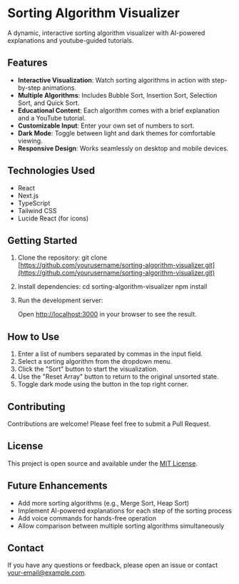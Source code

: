 # Sorting Algorithm Visualizer

A dynamic, interactive sorting algorithm visualizer with AI-powered explanations and youtube-guided tutorials.

## Features

- **Interactive Visualization**: Watch sorting algorithms in action with step-by-step animations.
- **Multiple Algorithms**: Includes Bubble Sort, Insertion Sort, Selection Sort, and Quick Sort.
- **Educational Content**: Each algorithm comes with a brief explanation and a YouTube tutorial.
- **Customizable Input**: Enter your own set of numbers to sort.
- **Dark Mode**: Toggle between light and dark themes for comfortable viewing.
- **Responsive Design**: Works seamlessly on desktop and mobile devices.

## Technologies Used

- React
- Next.js
- TypeScript
- Tailwind CSS
- Lucide React (for icons)

## Getting Started

1. Clone the repository:
   git clone [https://github.com/yourusername/sorting-algorithm-visualizer.git](https://github.com/yourusername/sorting-algorithm-visualizer.git)

2. Install dependencies:
   cd sorting-algorithm-visualizer npm install
   
3. Run the development server:
   
   Open [http://localhost:3000](http://localhost:3000) in your browser to see the result.

## How to Use

1. Enter a list of numbers separated by commas in the input field.
2. Select a sorting algorithm from the dropdown menu.
3. Click the "Sort" button to start the visualization.
4. Use the "Reset Array" button to return to the original unsorted state.
5. Toggle dark mode using the button in the top right corner.

## Contributing

Contributions are welcome! Please feel free to submit a Pull Request.

## License

This project is open source and available under the [MIT License](LICENSE).

## Future Enhancements

- Add more sorting algorithms (e.g., Merge Sort, Heap Sort)
- Implement AI-powered explanations for each step of the sorting process
- Add voice commands for hands-free operation
- Allow comparison between multiple sorting algorithms simultaneously

## Contact

If you have any questions or feedback, please open an issue or contact [your-email@example.com](mailto:your-email@example.com).
 
 
